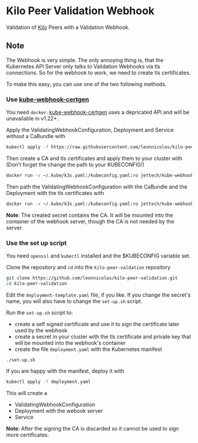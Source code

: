 # Kilo Peer Validation Webhook

Validation of [Kilo](https://github.com/squat/kilo) Peers with a Validation Webhook.

## Note

The Webhook is very simple.
The only annoying thing is, that the Kubernetes API Server only talks to Validation Webhooks via tls connections.
So for the webhook to work, we need to create tls certificates.

To make this easy, you can use one of the two following methods.

### Use [kube-webhook-certgen](https://github.com/jet/kube-webhook-certgen)

You need `docker`.
[kube-webhook-certgen](https://github.com/jet/kube-webhook-certgen) uses a depricated API and will be unavailable in v1.22+.

Apply the ValidatingWebhookConfiguration, Deployment and Service without a CaBundle with
```bash
kubectl apply -f https://raw.githubusercontent.com/leonnicolas/kilo-peer-validation/main/deployment-no-cabundle.yaml
```

Then create a CA and tls certificates and apply them to your cluster with (Don't forget the change the path to your KUBECONFIG!)
```bash
docker run -v ~/.kube/k3s.yaml:/kubeconfig.yaml:ro jettech/kube-webhook-certgen:v1.5.2 --kubeconfig /kubeconfig.yaml create --namespace kilo --secret-name peer-validation-webhook-tls --host peer-validation,peer-validation.kilo.svc,peer-validation.kilo.svc.cluster.local --key-name tls.key --cert-name tls.crt
```

Then path the ValidatingWebhookConfiguration with the CaBundle and the Deployment with the tls certificates with 
```bash
docker run -v ~/.kube/k3s.yaml:/kubeconfig.yaml:ro jettech/kube-webhook-certgen:v1.5.2 --kubeconfig /kubeconfig.yaml patch --webhook-name peer-validation.kilo.svc --secret-name peer-validation-webhook-tls --namespace kilo --patch-mutating=false
```

__Note__: The created secret contains the CA.
It will be mounted into the container of the webhook server, though the CA is not needed by the server.

### Use the set up script

You need `openssl` and `kubectl` installed and the $KUBECONFIG variable set.

Clone the repository and `cd` into the `kilo-peer-valdation` repository
```bash
git clone https://github.com/leonnicolas/kilo-peer-validation.git
cd kilo-peer-validation
```

Edit the `deployment-template.yaml` file, if you like.
If you change the secret's name, you will also have to change the `set-up.sh` script.

Run the `set-up.sh` script to:
 - create a self signed certificate and use it to sign the certificate later used by the webhook
 - create a secret in your cluster with the tls certificate and private key that will be mounted into the webhook's container
 - create the file `deployment.yaml` with the Kubernetes manifest
```
./set-up.sh
```

If you are happy with the manifest, deploy it with
```bash
kubectl apply -f deployment.yaml
```

This will create a
 - ValidatingWebhookConfiguration
 - Deployment with the webook server
 - Service

 __Note__: After the signing the CA is discarded so it cannot be used to sign more certificates.
